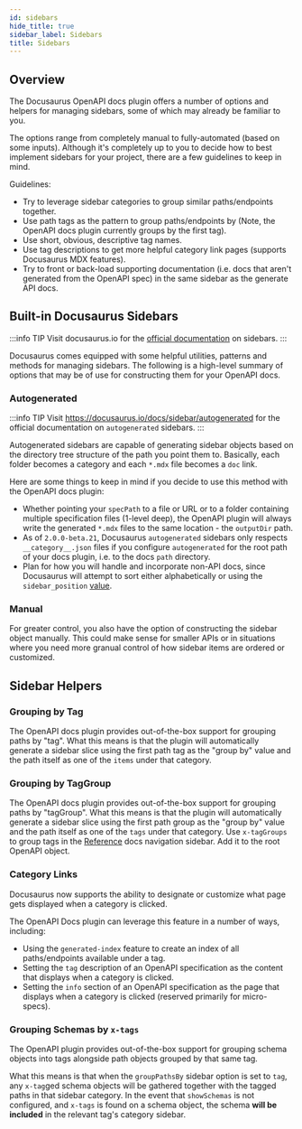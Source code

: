 ```yaml
---
id: sidebars
hide_title: true
sidebar_label: Sidebars
title: Sidebars
---
```


## Overview

The Docusaurus OpenAPI docs plugin offers a number of options and helpers for managing sidebars, some of which may already be familiar to you.

The options range from completely manual to fully-automated (based on some inputs). Although it's completely up to you to decide how to best implement sidebars for your project, there are a few guidelines to keep in mind.

Guidelines:

- Try to leverage sidebar categories to group similar paths/endpoints together.
- Use path tags as the pattern to group paths/endpoints by (Note, the OpenAPI docs plugin currently groups by the first tag).
- Use short, obvious, descriptive tag names.
- Use tag descriptions to get more helpful category link pages (supports Docusaurus MDX features).
- Try to front or back-load supporting documentation (i.e. docs that aren't generated from the OpenAPI spec) in the same sidebar as the generate API docs.

## Built-in Docusaurus Sidebars

:::info TIP
Visit docusaurus.io for the [official documentation](https://docusaurus.io/docs/sidebar) on sidebars.
:::

Docusaurus comes equipped with some helpful utilities, patterns and methods for managing sidebars. The following is a high-level summary of options that may be of use for constructing them for your OpenAPI docs.

### Autogenerated

:::info TIP
Visit https://docusaurus.io/docs/sidebar/autogenerated for the official documentation on `autogenerated` sidebars.
:::

Autogenerated sidebars are capable of generating sidebar objects based on the directory tree structure of the path you point them to. Basically, each folder becomes a category and each `*.mdx` file becomes a `doc` link.

Here are some things to keep in mind if you decide to use this method with the OpenAPI docs plugin:

- Whether pointing your `specPath` to a file or URL or to a folder containing multiple specification files (1-level deep), the OpenAPI plugin will always write the generated `*.mdx` files to the same location - the `outputDir` path.
- As of `2.0.0-beta.21`, Docusaurus `autogenerated` sidebars only respects `__category__.json` files if you configure `autogenerated` for the root path of your docs plugin, i.e. to the docs `path` directory.
- Plan for how you will handle and incorporate non-API docs, since Docusaurus will attempt to sort either alphabetically or using the `sidebar_position` [value](https://docusaurus.io/docs/api/plugins/@docusaurus/plugin-content-docs#sidebar_position).

### Manual

For greater control, you also have the option of constructing the sidebar object manually. This could make sense for smaller APIs or in situations where you need more granual control of how sidebar items are ordered or customized.

## Sidebar Helpers

### Grouping by Tag

The OpenAPI docs plugin provides out-of-the-box support for grouping paths by "tag". What this means is that the plugin will automatically generate a sidebar slice using the first path tag as the "group by" value and the path itself as one of the `items` under that category.

### Grouping by TagGroup

The OpenAPI docs plugin provides out-of-the-box support for grouping paths by "tagGroup".
What this means is that the plugin will automatically generate a sidebar slice using the first path group as the "group by" value and the path itself as one of the `tags` under that category.
Use `x-tagGroups` to group tags in the [Reference](https://redocly.com/docs/api-reference-docs/specification-extensions/x-tag-groups/) docs navigation sidebar. Add it to the root OpenAPI object.

### Category Links

Docusaurus now supports the ability to designate or customize what page gets displayed when a category is clicked.

The OpenAPI Docs plugin can leverage this feature in a number of ways, including:

- Using the `generated-index` feature to create an index of all paths/endpoints available under a tag.
- Setting the `tag` description of an OpenAPI specification as the content that displays when a category is clicked.
- Setting the `info` section of an OpenAPI specification as the page that displays when a category is clicked (reserved primarily for micro-specs).

### Grouping Schemas by `x-tags`

The OpenAPI plugin provides out-of-the-box support for grouping schema objects into tags alongside path objects grouped by that same tag.

What this means is that when the `groupPathsBy` sidebar option is set to `tag`, any `x-tag`ged schema objects will be gathered together with the tagged paths in that sidebar category. In the event that `showSchemas` is not configured, and `x-tags` is found on a schema object, the schema **will be included** in the relevant tag's category sidebar.
